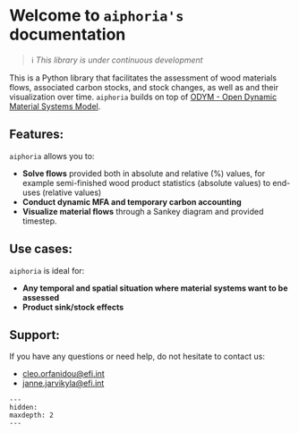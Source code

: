 
# Welcome to `aiphoria's` documentation

> ℹ️ _This library is under continuous development_

This is a Python library that facilitates the assessment of wood materials flows, associated carbon stocks, and stock changes, as well as and their visualization over time. `aiphoria` builds on top of [ODYM - Open Dynamic Material Systems Model](https://github.com/IndEcol/ODYM).

## Features:
`aiphoria` allows you to:

- **Solve flows** provided both in absolute and relative (%) values, for example semi-finished wood product statistics (absolute values) to end-uses (relative values)
- **Conduct dynamic MFA and temporary carbon accounting**
- **Visualize material flows** through a Sankey diagram and provided timestep.

## Use cases:
`aiphoria` is ideal for:
- **Any temporal and spatial situation where material systems want to be assessed**
- **Product sink/stock effects**

## Support:
If you have any questions or need help, do not hesitate to contact us:
- [cleo.orfanidou@efi.int](mailto:cleo.orfanidou@efi.int)
- [janne.jarvikyla@efi.int](mailto:janne.jarvikyla@efi.int)

```{toctree}
---
hidden:
maxdepth: 2
---
